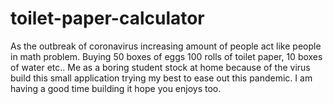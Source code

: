 # toilet-paper-calculator

As the outbreak of coronavirus increasing amount of people act like people in math problem. Buying 50 boxes of eggs 100 rolls of toilet paper, 10 boxes of water etc.. Me as a boring student stock at home because of the virus build this small application trying my best to ease out this pandemic. I am having a good time building it hope you enjoys too.
